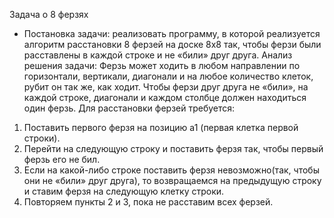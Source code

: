Задача о 8 ферзях <br />
- Постановка задачи: реализовать программу, в которой реализуется алгоритм расстановки 8 ферзей на доске 8х8 так, чтобы ферзи были расставлены в каждой строке и не «били» друг друга.
Анализ решения задачи:
Ферзь может ходить в любом направлении по горизонтали, вертикали, диагонали и на любое количество клеток, рубит он так же, как ходит.
Чтобы ферзи друг друга не «били», на каждой строке, диагонали и каждом столбце должен находиться один ферзь.
Для расстановки ферзей требуется:
1) Поставить первого ферзя на позицию а1 (первая клетка первой строки).
2) Перейти на следующую строку и поставить ферзя так, чтобы первый ферзь его не бил.
3) Если на какой-либо строке поставить ферзя невозможно(так, чтобы они не «били» друг друга), то возвращаемся на предыдущую строку и ставим ферзя на следующую клетку строки.
4) Повторяем пункты 2 и 3, пока не расставим всех ферзей.


